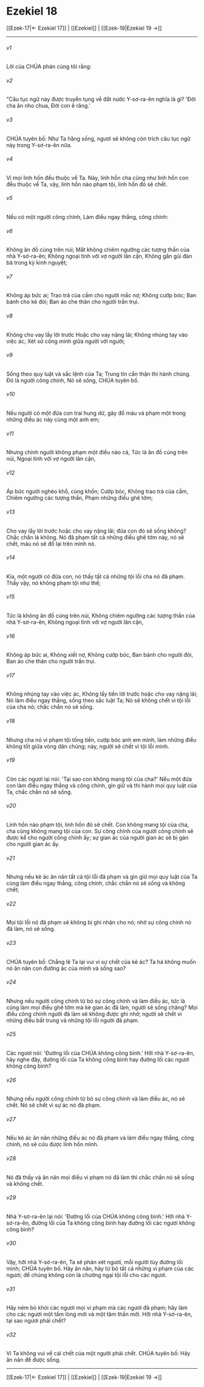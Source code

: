 # Ezekiel 18

[[Ezek-17|← Ezekiel 17]] | [[Ezekiel]] | [[Ezek-19|Ezekiel 19 →]]
***



###### v1 
Lời của CHÚA phán cùng tôi rằng: 

###### v2 
"Câu tục ngữ này được truyền tụng về đất nước Y-sơ-ra-ên nghĩa là gì? 'Đời cha ăn nho chua, Đời con ê răng.' 

###### v3 
CHÚA tuyên bố: Như Ta hằng sống, ngươi sẽ không còn trích câu tục ngữ này trong Y-sơ-ra-ên nữa. 

###### v4 
Vì mọi linh hồn đều thuộc về Ta. Này, linh hồn cha cũng như linh hồn con đều thuộc về Ta, vậy, linh hồn nào phạm tội, linh hồn đó sẽ chết. 

###### v5 
Nếu có một người công chính, Làm điều ngay thẳng, công chính: 

###### v6 
Không ăn đồ cúng trên núi; Mắt không chiêm ngưỡng các tượng thần của nhà Y-sơ-ra-ên; Không ngoại tình với vợ người lân cận, Không gần gũi đàn bà trong kỳ kinh nguyệt; 

###### v7 
Không áp bức ai; Trao trả của cầm cho người mắc nợ; Không cướp bóc; Ban bánh cho kẻ đói; Ban áo che thân cho người trần trụi. 

###### v8 
Không cho vay lấy lời trước Hoặc cho vay nặng lãi; Không nhúng tay vào việc ác; Xét xử công minh giữa người với người; 

###### v9 
Sống theo quy luật và sắc lệnh của Ta; Trung tín cẩn thận thi hành chúng. Đó là người công chính, Nó sẽ sống, CHÚA tuyên bố. 

###### v10 
Nếu người có một đứa con trai hung dữ, gây đổ máu và phạm một trong những điều ác này cùng một anh em; 

###### v11 
Nhưng chính người không phạm một điều nào cả, Tức là ăn đồ cúng trên núi, Ngoại tình với vợ người lân cận, 

###### v12 
Áp bức người nghèo khổ, cùng khốn; Cướp bóc, Không trao trả của cầm, Chiêm ngưỡng các tượng thần, Phạm những điều ghê tởm; 

###### v13 
Cho vay lấy lời trước hoặc cho vay nặng lãi; đứa con đó sẽ sống không? Chắc chắn là không. Nó đã phạm tất cả những điều ghê tởm này, nó sẽ chết, máu nó sẽ đổ lại trên mình nó. 

###### v14 
Kìa, một người có đứa con, nó thấy tất cả những tội lỗi cha nó đã phạm. Thấy vậy, nó không phạm tội như thế; 

###### v15 
Tức là không ăn đồ cúng trên núi, Không chiêm ngưỡng các tượng thần của nhà Y-sơ-ra-ên, Không ngoại tình với vợ người lân cận, 

###### v16 
Không áp bức ai, Không xiết nợ, Không cướp bóc, Ban bánh cho người đói, Ban áo che thân cho người trần trụi. 

###### v17 
Không nhúng tay vào việc ác, Không lấy tiền lời trước hoặc cho vay nặng lãi; Nó làm điều ngay thẳng, sống theo sắc luật Ta; Nó sẽ không chết vì tội lỗi của cha nó; chắc chắn nó sẽ sống. 

###### v18 
Nhưng cha nó vì phạm tội tống tiền, cướp bóc anh em mình, làm những điều không tốt giữa vòng dân chúng; này, người sẽ chết vì tội lỗi mình. 

###### v19 
Còn các ngươi lại nói: 'Tại sao con không mang tội của cha?' Nếu một đứa con làm điều ngay thẳng và công chính, gìn giữ và thi hành mọi quy luật của Ta, chắc chắn nó sẽ sống. 

###### v20 
Linh hồn nào phạm tội, linh hồn đó sẽ chết. Con không mang tội của cha, cha cũng không mang tội của con. Sự công chính của người công chính sẽ được kể cho người công chính ấy; sự gian ác của người gian ác sẽ bị gán cho người gian ác ấy. 

###### v21 
Nhưng nếu kẻ ác ăn năn tất cả tội lỗi đã phạm và gìn giữ mọi quy luật của Ta cùng làm điều ngay thẳng, công chính, chắc chắn nó sẽ sống và không chết; 

###### v22 
Mọi tội lỗi nó đã phạm sẽ không bị ghi nhận cho nó; nhờ sự công chính nó đã làm, nó sẽ sống. 

###### v23 
CHÚA tuyên bố: Chẳng lẽ Ta lại vui vì sự chết của kẻ ác? Ta há không muốn nó ăn năn con đường ác của mình và sống sao? 

###### v24 
Nhưng nếu người công chính từ bỏ sự công chính và làm điều ác, tức là cũng làm mọi điều ghê tởm mà kẻ gian ác đã làm, người sẽ sống chăng? Mọi điều công chính người đã làm sẽ không được ghi nhớ; người sẽ chết vì những điều bất trung và những tội lỗi người đã phạm. 

###### v25 
Các ngươi nói: 'Đường lối của CHÚA không công bình.' Hỡi nhà Y-sơ-ra-ên, hãy nghe đây, đường lối của Ta không công bình hay đường lối các ngươi không công bình? 

###### v26 
Nhưng nếu người công chính từ bỏ sự công chính và làm điều ác, nó sẽ chết. Nó sẽ chết vì sự ác nó đã phạm. 

###### v27 
Nếu kẻ ác ăn năn những điều ác nó đã phạm và làm điều ngay thẳng, công chính, nó sẽ cứu được linh hồn mình. 

###### v28 
Nó đã thấy và ăn năn mọi điều vi phạm nó đã làm thì chắc chắn nó sẽ sống và không chết. 

###### v29 
Nhà Y-sơ-ra-ên lại nói: 'Đường lối của CHÚA không công bình.' Hỡi nhà Y-sơ-ra-ên, đường lối của Ta không công bình hay đường lối các ngươi không công bình? 

###### v30 
Vậy, hỡi nhà Y-sơ-ra-ên, Ta sẽ phán xét ngươi, mỗi người tùy đường lối mình; CHÚA tuyên bố. Hãy ăn năn, hãy từ bỏ tất cả những vi phạm của các ngươi; để chúng không còn là chướng ngại tội lỗi cho các ngươi. 

###### v31 
Hãy ném bỏ khỏi các ngươi mọi vi phạm mà các ngươi đã phạm; hãy làm cho các ngươi một tấm lòng mới và một tâm thần mới. Hỡi nhà Y-sơ-ra-ên, tại sao ngươi phải chết? 

###### v32 
Vì Ta không vui về cái chết của một người phải chết. CHÚA tuyên bố: Hãy ăn năn để được sống.

***
[[Ezek-17|← Ezekiel 17]] | [[Ezekiel]] | [[Ezek-19|Ezekiel 19 →]]
